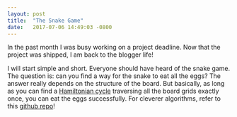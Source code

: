 ```yaml
---
layout: post
title:  "The Snake Game"
date:   2017-07-06 14:49:03 -0800
---
```


In the past month I was busy working on a project deadline. Now that the project was shipped, I am back to the blogger life!

I will start simple and short. Everyone should have heard of the snake game. The question is: can you find a way for the snake to eat all the eggs? The answer really depends on the structure of the board. But basically, as long as you can find a [Hamiltonian cycle](http://mathworld.wolfram.com/HamiltonianCycle.html) traversing all the board grids exactly once, you can eat the eggs successfully. For cleverer algorithms, refer to this [github repo](https://github.com/stevennl/Snake#ai-based-on-graph-search)!
